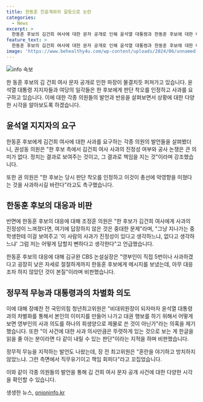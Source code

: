 ```yaml
---
title: 한동훈 친윤계와의 갈등으로 논란
categories:
  - News
excerpt: >
  한동훈 후보의 김건희 여사에 대한 문자 공개로 인해 윤석열 대통령과 한동훈 후보에 대한 비난이 증폭되고 있다. 국민의힘 내부에서도 사과를 촉구하는 목소리가 높아지고, 이에 대한 후보 캠프의 대응이 비판을 받고 있다. 권성동 의원은 사과의 진정성을 강조하며, 조정훈 의원은 사과에 대한 부정적 의견을 밝히며 한동훈 후보의 이미지 부정적인 영향을 우려하고 있다. 장예찬 전 최고위원은 김건희 여사에 대한 대우를 통해 정치적 의도를 의심하고 있다.
feature_text: >
  한동훈 후보의 김건희 여사에 대한 문자 공개로 인해 윤석열 대통령과 한동훈 후보에 대한 비난이 증폭되고 있다. 국민의힘 내부에서도 사과를 촉구하는 목소리가 높아지고, 이에 대한 후보 캠프의 대응이 비판을 받고 있다. 권성동 의원은 사과의 진정성을 강조하며, 조정훈 의원은 사과에 대한 부정적 의견을 밝히며 한동훈 후보의 이미지 부정적인 영향을 우려하고 있다. 장예찬 전 최고위원은 김건희 여사에 대한 대우를 통해 정치적 의도를 의심하고 있다.
image: 'https://www.behealthy4u.com/wp-content/uploads/2024/06/unnamed-file.png'
---
```


<p><img src="https://www.behealthy4u.com/wp-content/uploads/2024/06/unnamed-file.png" alt="info 속보" /></p>

<p>한 동훈 후보의 김 건희 여사 문자 공개로 인한 파장이 물결치듯 퍼져가고 있습니다. 윤 석열 대통령 지지자들과 여당의 일각들은 한 후보에게 판단 착오를 인정하고 사과를 요구하고 있습니다. 이에 대한 각종 의원들의 발언과 반응을 살펴보면서 상황에 대한 다양한 시각을 알아보도록 하겠습니다. <br></p>

<h2 data-ke-size="size26">윤석열 지지자의 요구</h2>

<p data-ke-size="size16">한동훈 후보에게 김건희 여사에 대한 사과를 요구하는 각종 의원의 발언들을 살펴봤더니, 권성동 의원은 "한 후보 측에서 김건희 여사 사과의 진정성 여부와 공사 논쟁은 큰 의미가 없다. 정치는 결과로 보여주는 것이고, 그 결과로 책임을 지는 것"이라며 강조했습니다.</p>

<p data-ke-size="size16">또한 권 의원은 "한 후보는 당시 판단 착오를 인정하고 이것이 총선에 악영향을 미쳤다는 것을 사과하시길 바란다"라고도 촉구했습니다.</p>

<h2 data-ke-size="size26">한동훈 후보의 대응과 비판</h2>

<p data-ke-size="size16">반면에 한동훈 후보의 대응에 대해 조정훈 의원은 "한 후보가 김건희 여사에게 사과의 진정성이 느껴졌다면, 여기에 답장하지 않은 것은 중대한 문제"라며, "그냥 지나가는 중학생한테 이걸 보여주고 '이 사람의 사과가 진정성이 있다고 생각하느냐, 없다고 생각하느냐' 그럼 저는 어떻게 답할지 뻔하다고 생각한다"고 언급했습니다.</p>

<p data-ke-size="size16">한동훈 후보의 대응에 대해 김규완 CBS 논설실장은 "영부인이 직접 5번이나 사과하겠다고 굉장히 낮은 자세로 절절하게까지 한동훈 후보에게 메시지를 보냈는데, 아무 대응조차 하지 않았던 것이 본질"이라며 비판했습니다.</p>

<h2 data-ke-size="size26">정무적 무능과 대통령과의 차별화 의도</h2>

<p data-ke-size="size16">이에 대해 장예찬 전 국민의힘 청년최고위원은 "비대위원장이 되자마자 윤석열 대통령과의 차별화를 통해서 본인의 이미지를 만들어 나가고 대권 행보를 하기 위해서 어떻게 보면 영부인의 사과 의도를 하나의 희생양으로 제물로 쓴 것이 아닌가"라는 의혹을 제기했습니다. 또한 "이 사건에 대한 사과 의사만큼은 뚜렷하게 있는 것으로 보는 게 한글을 읽을 줄 아는 분이라면 다 같이 내릴 수 있는 판단"이라는 지적을 하며 비판했습니다.</p>

<p data-ke-size="size16">정무적 무능을 지적하는 발언도 나왔는데, 장 전 최고위원은 "혼란을 야기하고 방치하지 않았느냐. 그런 측면에서 직무유기이고 책임 회피다"라고 꼬집었습니다.</p>

<p>이와 같이 각종 의원들의 발언을 통해 김 건희 여사 문자 공개 사건에 대한 다양한 시각을 확인할 수 있습니다.</p>
생생한 뉴스, <a href="https://onioninfo.kr" rel="dofollow">onioninfo.kr</a>


